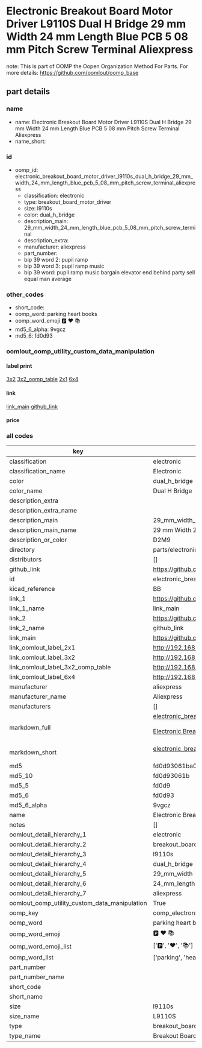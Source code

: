 # Electronic Breakout Board Motor Driver L9110S Dual H Bridge 29 mm Width 24 mm Length Blue PCB 5 08 mm Pitch Screw Terminal Aliexpress  

note: This is part of OOMP the Oopen Organization Method For Parts. For more details: https://github.com/oomlout/oomp_base

##  part details





### name
* name: Electronic Breakout Board Motor Driver L9110S Dual H Bridge 29 mm Width 24 mm Length Blue PCB 5 08 mm Pitch Screw Terminal Aliexpress
* name_short: 
### id
* oomp_id: electronic_breakout_board_motor_driver_l9110s_dual_h_bridge_29_mm_width_24_mm_length_blue_pcb_5_08_mm_pitch_screw_terminal_aliexpress
  * classification: electronic
  * type: breakout_board_motor_driver
  * size: l9110s
  * color: dual_h_bridge
  * description_main: 29_mm_width_24_mm_length_blue_pcb_5_08_mm_pitch_screw_terminal
  * description_extra: 
  * manufacturer: aliexpress
  * part_number: 
  * bip 39 word 2: pupil ramp
  * bip 39 word 3: pupil ramp music
  * bip 39 word: pupil ramp music bargain elevator end behind party sell equal man average

### other_codes
* short_code: 
* oomp_word: parking heart books
* oomp_word_emoji :parking: :heart: :books:
* md5_6_alpha: 9vgcz
* md5_6: fd0d93






### oomlout_oomp_utility_custom_data_manipulation
#### label print
[3x2](http://192.168.1.245:1112/?label=oomp%209vgcz)
[3x2_oomp_table](http://192.168.1.107:1112/?label=oomp%209vgcz)
[2x1](http://192.168.1.242:1112/?label=oomp%209vgcz)
[6x4](http://192.168.1.55:1112/?label=oomp%209vgcz)    

#### link

[link_main](https://github.com/oomlout/oomlout_oomp_current_version_messy/tree/main/parts/electronic_breakout_board_motor_driver_l9110s_dual_h_bridge_29_mm_width_24_mm_length_blue_pcb_5_08_mm_pitch_screw_terminal_aliexpress) [github_link](https://github.com/oomlout/oomlout_oomp_part_src/tree/main/parts/electronic_breakout_board_motor_driver_l9110s_dual_h_bridge_29_mm_width_24_mm_length_blue_pcb_5_08_mm_pitch_screw_terminal_aliexpress)                             

#### price







### all codes 
| key | value |  
| --- | --- |  
| classification | electronic |  
| classification_name | Electronic |  
| color | dual_h_bridge |  
| color_name | Dual H Bridge |  
| description_extra |  |  
| description_extra_name |  |  
| description_main | 29_mm_width_24_mm_length_blue_pcb_5_08_mm_pitch_screw_terminal |  
| description_main_name | 29 mm Width 24 mm Length Blue PCB 5 08 mm Pitch Screw Terminal |  
| description_or_color | D2M9 |  
| directory | parts/electronic_breakout_board_motor_driver_l9110s_dual_h_bridge_29_mm_width_24_mm_length_blue_pcb_5_08_mm_pitch_screw_terminal_aliexpress |  
| distributors | [] |  
| github_link | https://github.com/oomlout/oomlout_oomp_part_src/tree/main/parts/electronic_breakout_board_motor_driver_l9110s_dual_h_bridge_29_mm_width_24_mm_length_blue_pcb_5_08_mm_pitch_screw_terminal_aliexpress |  
| id | electronic_breakout_board_motor_driver_l9110s_dual_h_bridge_29_mm_width_24_mm_length_blue_pcb_5_08_mm_pitch_screw_terminal_aliexpress |  
| kicad_reference | BB |  
| link_1 | https://github.com/oomlout/oomlout_oomp_current_version_messy/tree/main/parts/electronic_breakout_board_motor_driver_l9110s_dual_h_bridge_29_mm_width_24_mm_length_blue_pcb_5_08_mm_pitch_screw_terminal_aliexpress |  
| link_1_name | link_main |  
| link_2 | https://github.com/oomlout/oomlout_oomp_part_src/tree/main/parts/electronic_breakout_board_motor_driver_l9110s_dual_h_bridge_29_mm_width_24_mm_length_blue_pcb_5_08_mm_pitch_screw_terminal_aliexpress |  
| link_2_name | github_link |  
| link_main | https://github.com/oomlout/oomlout_oomp_current_version_messy/tree/main/parts/electronic_breakout_board_motor_driver_l9110s_dual_h_bridge_29_mm_width_24_mm_length_blue_pcb_5_08_mm_pitch_screw_terminal_aliexpress |  
| link_oomlout_label_2x1 | http://192.168.1.242:1112/?label=oomp%209vgcz |  
| link_oomlout_label_3x2 | http://192.168.1.245:1112/?label=oomp%209vgcz |  
| link_oomlout_label_3x2_oomp_table | http://192.168.1.107:1112/?label=oomp%209vgcz |  
| link_oomlout_label_6x4 | http://192.168.1.55:1112/?label=oomp%209vgcz |  
| manufacturer | aliexpress |  
| manufacturer_name | Aliexpress |  
| manufacturers | [] |  
| markdown_full | [electronic_breakout_board_motor_driver_l9110s_dual_h_bridge_29_mm_width_24_mm_length_blue_pcb_5_08_mm_pitch_screw_terminal_aliexpress](https://github.com/oomlout/oomlout_oomp_current_version_messy/tree/main/parts/electronic_breakout_board_motor_driver_l9110s_dual_h_bridge_29_mm_width_24_mm_length_blue_pcb_5_08_mm_pitch_screw_terminal_aliexpress)<br>[](https://github.com/oomlout/oomlout_oomp_current_version_messy/tree/main/parts/electronic_breakout_board_motor_driver_l9110s_dual_h_bridge_29_mm_width_24_mm_length_blue_pcb_5_08_mm_pitch_screw_terminal_aliexpress)<br>[Electronic Breakout Board Motor Driver L9110S Dual H Bridge 29 Mm Width 24 Mm Length Blue Pcb 5 08 Mm Pitch Screw Terminal Aliexpress](https://github.com/oomlout/oomlout_oomp_current_version_messy/tree/main/parts/electronic_breakout_board_motor_driver_l9110s_dual_h_bridge_29_mm_width_24_mm_length_blue_pcb_5_08_mm_pitch_screw_terminal_aliexpress)<br><br> |  
| markdown_short | [electronic_breakout_board_motor_driver_l9110s_dual_h_bridge_29_mm_width_24_mm_length_blue_pcb_5_08_mm_pitch_screw_terminal_aliexpress](https://github.com/oomlout/oomlout_oomp_current_version_messy/tree/main/parts/electronic_breakout_board_motor_driver_l9110s_dual_h_bridge_29_mm_width_24_mm_length_blue_pcb_5_08_mm_pitch_screw_terminal_aliexpress)<br><br> |  
| md5 | fd0d93061ba082912623f12b23ec5d6f |  
| md5_10 | fd0d93061b |  
| md5_5 | fd0d9 |  
| md5_6 | fd0d93 |  
| md5_6_alpha | 9vgcz |  
| name | Electronic Breakout Board Motor Driver L9110S Dual H Bridge 29 mm Width 24 mm Length Blue PCB 5 08 mm Pitch Screw Terminal Aliexpress |  
| notes | [] |  
| oomlout_detail_hierarchy_1 | electronic |  
| oomlout_detail_hierarchy_2 | breakout_board_motor_driver |  
| oomlout_detail_hierarchy_3 | l9110s |  
| oomlout_detail_hierarchy_4 | dual_h_bridge |  
| oomlout_detail_hierarchy_5 | 29_mm_width |  
| oomlout_detail_hierarchy_6 | 24_mm_length |  
| oomlout_detail_hierarchy_7 | aliexpress |  
| oomlout_oomp_utility_custom_data_manipulation | True |  
| oomp_key | oomp_electronic_breakout_board_motor_driver_l9110s_dual_h_bridge_29_mm_width_24_mm_length_blue_pcb_5_08_mm_pitch_screw_terminal_aliexpress |  
| oomp_word | parking heart books |  
| oomp_word_emoji | :parking: :heart: :books: |  
| oomp_word_emoji_list | [':parking:', ':heart:', ':books:'] |  
| oomp_word_list | ['parking', 'heart', 'books'] |  
| part_number |  |  
| part_number_name |  |  
| short_code |  |  
| short_name |  |  
| size | l9110s |  
| size_name | L9110S |  
| type | breakout_board_motor_driver |  
| type_name | Breakout Board Motor Driver |  

